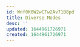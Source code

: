```yaml
---
id: Wnf0K0W2wCTw2Av71B8pd
title: Diverse Modes
desc: ''
updated: 1644961726971
created: 1644961726971
---
```



